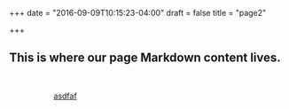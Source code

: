 +++
date = "2016-09-09T10:15:23-04:00"
draft = false
title = "page2"

+++

## This is where our page Markdown content lives.

<div style="padding:30px 0 0 80px;text-decoration:underline">asdfaf</div>
